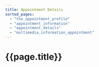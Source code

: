 ```yaml
---
title: Appointment Details
sorted_pages:
  - "the_appointment_profile"
  - "appointment_information"
  - "appointment_details"
  - "multimedia_information_appointment"
---
```

# {{page.title}}
